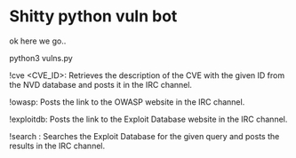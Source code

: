 # Shitty python vuln bot
ok here we go..

python3 vulns.py

!cve <CVE_ID>: Retrieves the description of the CVE with the given ID from the NVD database and posts it in the IRC channel.

!owasp: Posts the link to the OWASP website in the IRC channel.

!exploitdb: Posts the link to the Exploit Database website in the IRC channel.

!search <query>: Searches the Exploit Database for the given query and posts the results in the IRC channel.
